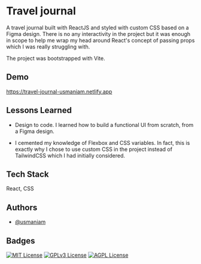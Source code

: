 
# Travel journal

A travel journal built with ReactJS and styled with custom CSS based on a Figma design. There is no any interactivity in the project but it was enough in scope to help me wrap my head around React's concept of passing props which I was really struggling with.  

The project was bootstrapped with Vite.


## Demo

https://travel-journal-usmaniam.netlify.app

## Lessons Learned

- Design to code. I learned how to build a functional UI from scratch, from a Figma design.

- I cemented my knowledge of Flexbox and CSS variables. In fact, this is exactly why I chose to use custom CSS in the project instead of TailwindCSS which I had initially considered.


## Tech Stack

React, CSS
## Authors

- [@usmaniam](https://www.github.com/usmaniam)


## Badges

[![MIT License](https://img.shields.io/badge/License-MIT-green.svg)](https://choosealicense.com/licenses/mit/)
[![GPLv3 License](https://img.shields.io/badge/License-GPL%20v3-yellow.svg)](https://opensource.org/licenses/)
[![AGPL License](https://img.shields.io/badge/license-AGPL-blue.svg)](http://www.gnu.org/licenses/agpl-3.0)

